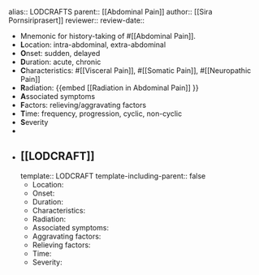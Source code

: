 alias:: LODCRAFTS
parent:: [[Abdominal Pain]] 
author:: [[Sira Pornsiriprasert]] 
reviewer::
review-date::

- Mnemonic for history-taking of #[[Abdominal Pain]].
- **L**ocation: intra-abdominal, extra-abdominal
- **O**nset: sudden, delayed
- **D**uration: acute, chronic
- **C**haracteristics: #[[Visceral Pain]], #[[Somatic Pain]], #[[Neuropathic Pain]]
- **R**adiation: {{embed [[Radiation in Abdominal Pain]] }}
- **A**ssociated symptoms
- **F**actors: relieving/aggravating factors
- **T**ime: frequency, progression, cyclic, non-cyclic
- **S**everity
-
- ## [[LODCRAFT]]
  template:: LODCRAFT
  template-including-parent:: false
	- Location:
	- Onset:
	- Duration:
	- Characteristics:
	- Radiation:
	- Associated symptoms:
	- Aggravating factors:
	- Relieving factors:
	- Time:
	- Severity: